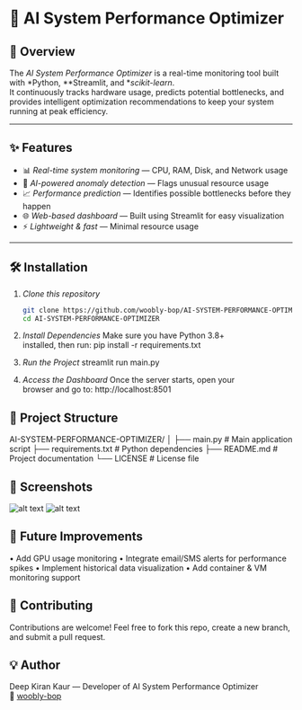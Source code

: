 # 🚀 AI System Performance Optimizer

## 📌 Overview
The *AI System Performance Optimizer* is a real-time monitoring tool built with *Python, **Streamlit, and **scikit-learn*.  
It continuously tracks hardware usage, predicts potential bottlenecks, and provides intelligent optimization recommendations to keep your system running at peak efficiency.

---

## ✨ Features
- 📊 *Real-time system monitoring* — CPU, RAM, Disk, and Network usage
- 🤖 *AI-powered anomaly detection* — Flags unusual resource usage
- 📈 *Performance prediction* — Identifies possible bottlenecks before they happen
- 🌐 *Web-based dashboard* — Built using Streamlit for easy visualization
- ⚡ *Lightweight & fast* — Minimal resource usage

---

## 🛠 Installation

1. *Clone this repository*
   ```bash
   git clone https://github.com/woobly-bop/AI-SYSTEM-PERFORMANCE-OPTIMIZER.git
   cd AI-SYSTEM-PERFORMANCE-OPTIMIZER

2. *Install Dependencies*
   Make sure you have Python 3.8+ installed, then run:
   pip install -r requirements.txt

3. *Run the Project*
   streamlit run main.py

4. *Access the Dashboard*
   Once the server starts, open your browser and go to:
   http://localhost:8501

## 📂 Project Structure
AI-SYSTEM-PERFORMANCE-OPTIMIZER/
│
├── main.py              # Main application script
├── requirements.txt     # Python dependencies
├── README.md            # Project documentation
└── LICENSE              # License file

## 📸 Screenshots

![alt text](image-1.png)
![alt text](image-2.png)

## 📌 Future Improvements
•   Add GPU usage monitoring
•	Integrate email/SMS alerts for performance spikes
•	Implement historical data visualization
•	Add container & VM monitoring support

## 🤝 Contributing
Contributions are welcome!
Feel free to fork this repo, create a new branch, and submit a pull request.

## 💡 Author
Deep Kiran Kaur — Developer of AI System Performance Optimizer
🔗 [woobly-bop](https://github.com/woobly-bop)



